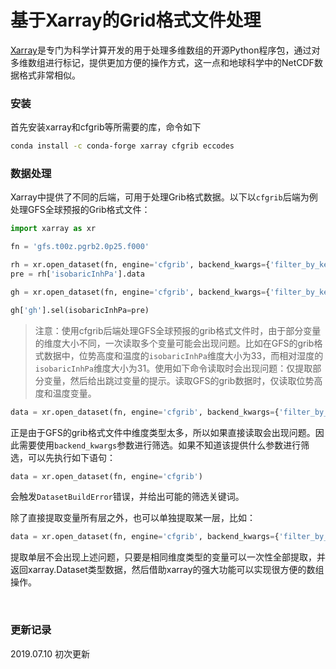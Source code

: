 # 基于Xarray的Grid格式文件处理


[Xarray](http://xarray.pydata.org/en/stable/index.html)是专门为科学计算开发的用于处理多维数组的开源Python程序包，通过对多维数组进行标记，提供更加方便的操作方式，这一点和地球科学中的NetCDF数据格式非常相似。

### 安装

首先安装xarray和cfgrib等所需要的库，命令如下

```bash
conda install -c conda-forge xarray cfgrib eccodes
```



### 数据处理

Xarray中提供了不同的后端，可用于处理Grib格式数据。以下以`cfgrib`后端为例处理GFS全球预报的Grib格式文件：

```python
import xarray as xr

fn = 'gfs.t00z.pgrb2.0p25.f000'

rh = xr.open_dataset(fn, engine='cfgrib', backend_kwargs={'filter_by_keys':{'typeOfLevel': 'isobaricInhPa', 'paramId=157'}})
pre = rh['isobaricInhPa'].data

gh = xr.open_dataset(fn, engine='cfgrib', backend_kwargs={'filter_by_keys':{'typeOfLevel': 'isobaricInhPa', 'paramId':156}})

gh['gh'].sel(isobaricInhPa=pre)
```

> 注意：使用cfgrib后端处理GFS全球预报的grib格式文件时，由于部分变量的维度大小不同，一次读取多个变量可能会出现问题。比如在GFS的grib格式数据中，位势高度和温度的`isobaricInhPa`维度大小为33，而相对湿度的`isobaricInhPa`维度大小为31。使用如下命令读取时会出现问题：仅提取部分变量，然后给出跳过变量的提示。读取GFS的grib数据时，仅读取位势高度和温度变量。

```python
data = xr.open_dataset(fn, engine='cfgrib', backend_kwargs={'filter_by_keys':{'typeOfLevel':'isobaricInhPa'}})
```

正是由于GFS的grib格式文件中维度类型太多，所以如果直接读取会出现问题。因此需要使用`backend_kwargs`参数进行筛选。如果不知道该提供什么参数进行筛选，可以先执行如下语句：

```python
data = xr.open_dataset(fn, engine='cfgrib')
```

会触发`DatasetBuildError`错误，并给出可能的筛选关键词。



除了直接提取变量所有层之外，也可以单独提取某一层，比如：

```python
data = xr.open_dataset(fn, engine='cfgrib', backend_kwargs={'filter_by_keys':{'typeOfLevel':'isobaricInhPa', 'level':850}})
```

提取单层不会出现上述问题，只要是相同维度类型的变量可以一次性全部提取，并返回xarray.Dataset类型数据，然后借助xarray的强大功能可以实现很方便的数组操作。

​    

### 更新记录

2019.07.10 初次更新


